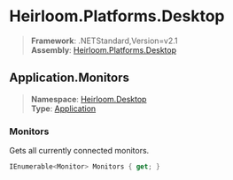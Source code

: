 # Heirloom.Platforms.Desktop

> **Framework**: .NETStandard,Version=v2.1  
> **Assembly**: [Heirloom.Platforms.Desktop][0]  

## Application.Monitors

> **Namespace**: [Heirloom.Desktop][0]  
> **Type**: [Application][1]  

### Monitors

Gets all currently connected monitors.

```cs
IEnumerable<Monitor> Monitors { get; }
```

[0]: ../Heirloom.Platforms.Desktop.md
[1]: Heirloom.Desktop.Application.md
